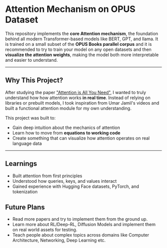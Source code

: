 # Attention Mechanism on OPUS Dataset

This repository implements the **core Attention mechanism**, the foundation behind all modern Transformer-based models like BERT, GPT, and llama. It is trained on a small subset of the **OPUS Books parallel corpus** and it is recommended to try to train your model on any open datasets and then **visualize the attention weights**, making the model both more interpretable and easier to understand.

---

## Why This Project?

After studying the paper ["Attention is All You Need"](https://arxiv.org/abs/1706.03762), I wanted to truly understand how  how attention works **in real time**. Instead of relying on libraries or prebuilt models, I took inspiration from Umar Jamil's videos and built a functional attention module for my own understanding.

This project was built to:
- Gain deep intuition about the mechanics of attention
- Learn how to move from **equations to working code**
- Create something that can visualize how attention operates on real language data

---

## Learnings 

 -   Built attention from first principles
 -   Understood how queries, keys, and values interact
 -   Gained experience with Hugging Face datasets, PyTorch, and tokenization

## Future Plans
- Read more papers and try to implement them from the ground up.
- Learn more about RL/Deep-RL, Diffusion Models and implement them on real world assets for testing.
- Teach people about complex topics across domains like Computer Architecture, Networking, Deep Learning etc.
